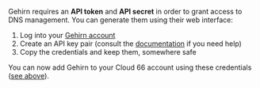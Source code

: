 Gehirn requires an **API token** and **API secret** in order to grant access to DNS management. You can generate them using their web interface:

1. Log into your [Gehirn account](https://console.gehirn.jp/)
2. Create an API key pair (consult the [documentation](https://support.gehirn.jp/) if you need help)
3. Copy the credentials and keep them, somewhere safe

You can now add Gehirn to your Cloud 66 account using these credentials ([see above](#set-up-a-dns-provider)).